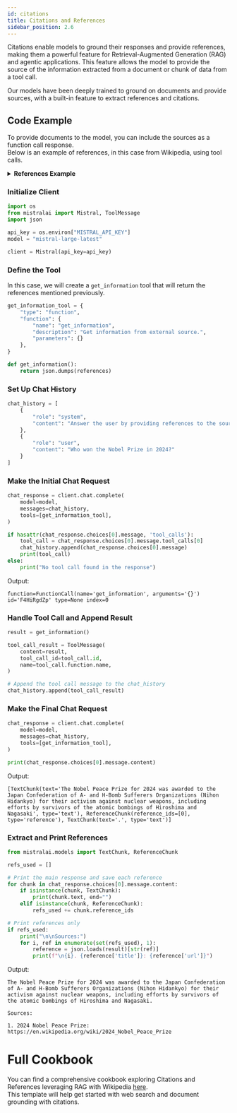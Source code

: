 ```yaml
---
id: citations
title: Citations and References
sidebar_position: 2.6
---
```


Citations enable models to ground their responses and provide references, making them a powerful feature for Retrieval-Augmented Generation (RAG) and agentic applications. This feature allows the model to provide the source of the information extracted from a document or chunk of data from a tool call.

Our models have been deeply trained to ground on documents and provide sources, with a built-in feature to extract references and citations.

## Code Example

To provide documents to the model, you can include the sources as a function call response.  
Below is an example of references, in this case from Wikipedia, using tool calls.

<details>
<summary><b>References Example</b></summary>
```json
{
  "0": {
    "url": "https://en.wikipedia.org/wiki/2024_Nobel_Peace_Prize",
    "title": "2024 Nobel Peace Prize",
    "snippets": [
      [
        "The 2024 Nobel Peace Prize, an international peace prize established according to Alfred Nobel's will, was awarded to Nihon Hidankyo (the Japan Confederation of A- and H-Bomb Sufferers Organizations), for their activism against nuclear weapons, assisted by victim/survivors (known as Hibakusha) of the atomic bombings of Hiroshima and Nagasaki in 1945.",
        "They will receive the prize at a ceremony on 10 December 2024 at Oslo, Norway."
      ]
    ],
    "description": null,
    "date": "2024-11-26T17:39:55.057454",
    "source": "wikipedia"
  },
  "1": {
    "url": "https://en.wikipedia.org/wiki/Climate_Change",
    "title": "Climate Change",
    "snippets": [
      [
        "Present-day climate change includes both global warming—the ongoing increase in global average temperature—and its wider effects on Earth’s climate system. Climate change in a broader sense also includes previous long-term changes to Earth's climate. The current rise in global temperatures is driven by human activities, especially fossil fuel burning since the Industrial Revolution. Fossil fuel use, deforestation, and some agricultural and industrial practices release greenhouse gases. These gases absorb some of the heat that the Earth radiates after it warms from sunlight, warming the lower atmosphere. Carbon dioxide, the primary gas driving global warming, has increased in concentration by about 50% since the pre-industrial era to levels not seen for millions of years."
      ]
    ],
    "description": null,
    "date": "2024-11-26T17:39:55.057454",
    "source": "wikipedia"
  },
  "2": {
    "url": "https://en.wikipedia.org/wiki/Artificial_Intelligence",
    "title": "Artificial Intelligence",
    "snippets": [
      [
        "Artificial intelligence (AI) refers to the capability of computational systems to perform tasks typically associated with human intelligence, such as learning, reasoning, problem-solving, perception, and decision-making. It is a field of research in computer science that develops and studies methods and software that enable machines to perceive their environment and use learning and intelligence to take actions that maximize their chances of achieving defined goals. Such machines may be called AIs."
      ]
    ],
    "description": null,
    "date": "2024-11-26T17:39:55.057454",
    "source": "wikipedia"
  }
}
```
</details>

### Initialize Client

```python
import os
from mistralai import Mistral, ToolMessage
import json

api_key = os.environ["MISTRAL_API_KEY"]
model = "mistral-large-latest"

client = Mistral(api_key=api_key)
```

### Define the Tool
In this case, we will create a `get_information` tool that will return the references mentioned previously.

```python
get_information_tool = {
    "type": "function",
    "function": {
        "name": "get_information",
        "description": "Get information from external source.",
        "parameters": {}
    },
}

def get_information():
    return json.dumps(references)
```

### Set Up Chat History

```python
chat_history = [
    {
        "role": "system",
        "content": "Answer the user by providing references to the source of the information."
    },
    {
        "role": "user",
        "content": "Who won the Nobel Prize in 2024?"
    }
]
```

### Make the Initial Chat Request

```python
chat_response = client.chat.complete(
    model=model,
    messages=chat_history,
    tools=[get_information_tool],
)

if hasattr(chat_response.choices[0].message, 'tool_calls'):
    tool_call = chat_response.choices[0].message.tool_calls[0]
    chat_history.append(chat_response.choices[0].message)
    print(tool_call)
else:
    print("No tool call found in the response")
```

Output:
```
function=FunctionCall(name='get_information', arguments='{}') id='F4HiRgdZp' type=None index=0
```

### Handle Tool Call and Append Result

```python
result = get_information()

tool_call_result = ToolMessage(
    content=result,
    tool_call_id=tool_call.id,
    name=tool_call.function.name,
)

# Append the tool call message to the chat_history
chat_history.append(tool_call_result)
```

### Make the Final Chat Request

```python
chat_response = client.chat.complete(
    model=model,
    messages=chat_history,
    tools=[get_information_tool],
)

print(chat_response.choices[0].message.content)
```

Output:
```
[TextChunk(text='The Nobel Peace Prize for 2024 was awarded to the Japan Confederation of A- and H-Bomb Sufferers Organizations (Nihon Hidankyo) for their activism against nuclear weapons, including efforts by survivors of the atomic bombings of Hiroshima and Nagasaki', type='text'), ReferenceChunk(reference_ids=[0], type='reference'), TextChunk(text='.', type='text')]
```

### Extract and Print References

```python
from mistralai.models import TextChunk, ReferenceChunk

refs_used = []

# Print the main response and save each reference
for chunk in chat_response.choices[0].message.content:
    if isinstance(chunk, TextChunk):
        print(chunk.text, end="")
    elif isinstance(chunk, ReferenceChunk):
        refs_used += chunk.reference_ids

# Print references only
if refs_used:
    print("\n\nSources:")
    for i, ref in enumerate(set(refs_used), 1):
        reference = json.loads(result)[str(ref)]
        print(f"\n{i}. {reference['title']}: {reference['url']}")
```

Output:
```
The Nobel Peace Prize for 2024 was awarded to the Japan Confederation of A- and H-Bomb Sufferers Organizations (Nihon Hidankyo) for their activism against nuclear weapons, including efforts by survivors of the atomic bombings of Hiroshima and Nagasaki.

Sources:

1. 2024 Nobel Peace Prize: https://en.wikipedia.org/wiki/2024_Nobel_Peace_Prize
```

# Full Cookbook
You can find a comprehensive cookbook exploring Citations and References leveraging RAG with Wikipedia [here](https://colab.research.google.com/github/mistralai/cookbook/blob/main/mistral/rag/mistral-reference-rag.ipynb).  
This template will help get started with web search and document grounding with citations.